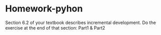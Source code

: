 # Homework-pyhon
Section 6.2 of your textbook describes incremental development. Do the exercise at the end of that section: Part1 &amp; Part2

